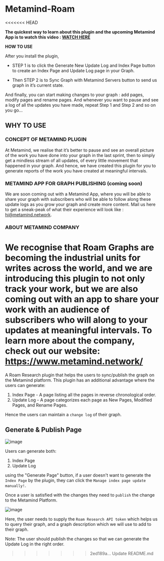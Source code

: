 # Metamind-Roam

<<<<<<< HEAD

**The quickest way to learn about this plugin and the upcoming Metamind App is to watch this video : [WATCH HERE](https://www.loom.com/share/2c25d4ad6044410987d64ac1152885a7?sid=4a6ab46a-1bbf-42fa-8ee6-17f04037baa2)**

**HOW TO USE**

After you install the plugin,
- STEP 1 is to click the Generate New Update Log and Index Page button to create an Index Page and Update Log page in your Graph.

- Then STEP 2 is to Sync Graph with Metamind Servers button to send us graph in it’s current state.

And finally, you can start making changes to your graph : add pages, modify pages and rename pages. And whenever you want to pause and see a log of all the updates you have made, repeat Step 1 and Step 2 and so on you go...

## WHY TO USE

### CONCEPT OF METAMIND PLUGIN

At Metamind, we realise that it’s better to pause and see an overall picture of the work you have done into your graph in the last sprint, then to simply get a mindless stream of all updates, of every little movement that happened in your graph. And hence, we have created this plugin for you to generate reports of the work you have created at meaningful intervals.

### METAMIND APP FOR GRAPH PUBLISHING (coming soon)

We are soon coming out with a Metamind App, where you will be able to share your graph with subscribers who will be able to follow along these update logs as you grow your graph and create more content. Mail us here to get a sneak-peak of what their experience will look like : hi@metamind.network.

### ABOUT METAMIND COMPANY

We recognise that Roam Graphs are becoming the industrial units for writes across the world, and we are introducing this plugin to not only track your work, but we are also coming out with an app to share your work with an audience of subscribers who will along to your updates at meaningful intervals. To learn more about the company, check out our website: https://www.metamind.network/
=======
A Roam Research plugin that helps the users to sync/publish the graph on the Metamind platform. This plugin has an additional advantage
where the users can generate:

1. Index Page - A page listing all the pages in reverse chronological order.
2. Update Log - A page categorizes each page as New Pages, Modified Pages, and Rename Pages.

Hence the users can maintain a `change log` of their graph.


## Generate & Publish Page

![image](https://github.com/MetamindNetwork/Metamind-Roam/assets/7670449/1e61eede-781a-4805-a136-ab13d8b0c3a2)

Users can generate both:

1. Index Page
2. Update Log

using the "Generate Page" button, if a user doesn't want to generate the `Index Page` by the plugin, they can click the `Manage index page update manually!`.

Once a user is satisfied with the changes they need to `publish` the change to the Metamind Platform.

![image](https://github.com/MetamindNetwork/Metamind-Roam/assets/7670449/61234a0f-22eb-4aae-b5f7-aba9b04237d7)


Here, the user needs to supply the `Roam Research API token` which helps us to query their graph, and a graph description which we will use to add to their graph.

Note: The user should publish the changes so that we can generate the Update Log in the right order.


>>>>>>> 2ed189a... Update README.md
